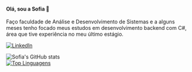 #### Olá, sou a Sofia 👋 

Faço faculdade de Análise e Desenvolvimento de Sistemas e a alguns meses tenho focado meus estudos em desenvolvimento backend com C#, área que tive experiência no meu último estágio. 

[![LinkedIn](https://img.shields.io/badge/LinkedIn-0077B5?style=for-the-badge&logo=linkedin&logoColor=white)](https://www.linkedin.com/in/sofmorais/)

![Sofia's GitHub stats](https://github-readme-stats.vercel.app/api?username=sofmorais&show_icons=true&theme=dracula)  
[![Top Linguagens](https://github-readme-stats.vercel.app/api/top-langs/?username=sofmorais&theme=dracula)](https://github.com/anuraghazra/github-readme-stats)
